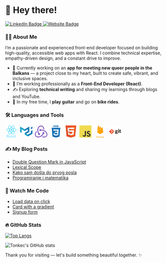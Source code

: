 # 👋 Hey there!

<div id="badges">
  <a href="https://www.linkedin.com/in/antonija-simic/">
    <img src="https://img.shields.io/badge/LinkedIn-blue?style=for-the-badge&logo=linkedin&logoColor=white" alt="LinkedIn Badge"/>
  </a>

  <a href="https://www.meetantonija.com">
    <img src="https://img.shields.io/badge/website-orange?style=for-the-badge&logo=website&logoColor=white" alt="Website Badge"/>
  </a>
</div>

### 👩‍💻 About Me

I’m a passionate and experienced front-end developer focused on building high-quality, accessible web apps with React. I combine technical expertise, empathy-driven design, and a constant drive to improve.

- 🔭 Currently working on an **app for meeting new queer people in the Balkans** — a project close to my heart, built to create safe, vibrant, and inclusive spaces.
- 💼 I’m working professionally as a **Front-End Developer (React)**.
- ✍️ Exploring **technical writing** and sharing my learnings through blogs and YouTube.
- 🎸 In my free time, I **play guitar** and go on **bike rides**.

### 🛠️ Languages and Tools

<div>
  <img src="https://github.com/devicons/devicon/blob/master/icons/react/react-original-wordmark.svg" title="React" alt="React" width="40" height="40"/>&nbsp;
  <img src="https://github.com/devicons/devicon/blob/master/icons/materialui/materialui-original.svg" title="Material UI" alt="Material UI" width="40" height="40"/>&nbsp;
  <img src="https://github.com/devicons/devicon/blob/master/icons/redux/redux-original.svg" title="Redux" alt="Redux " width="40" height="40"/>&nbsp;
  <img src="https://github.com/devicons/devicon/blob/master/icons/css3/css3-plain-wordmark.svg" title="CSS3" alt="CSS" width="40" height="40"/>&nbsp;
  <img src="https://github.com/devicons/devicon/blob/master/icons/html5/html5-original.svg" title="HTML5" alt="HTML" width="40" height="40"/>&nbsp;
  <img src="https://github.com/devicons/devicon/blob/master/icons/javascript/javascript-original.svg" title="JavaScript" alt="JavaScript" width="40" height="40"/>&nbsp;
  <img src="https://github.com/devicons/devicon/blob/master/icons/firebase/firebase-plain-wordmark.svg" title="Firebase" alt="Firebase" width="40" height="40"/>&nbsp;
  <img src="https://github.com/devicons/devicon/blob/master/icons/git/git-original-wordmark.svg" title="Git" alt="Git" width="40" height="40"/>
</div>

### ✍️ My Blog Posts

- [Double Question Mark in JavaScript](https://meetantonija.com/post/double_question_mark_operator)
- [Lexical Scope](https://meetantonija.com/post/what_is_a_lexical_scope)
- [Kako sam došla do prvog posla](https://blog.kodiraonica.dev/posts/kako_sam_dosla_do_prvog_posla/)
- [Programiranje i matematika](https://blog.kodiraonica.dev/posts/programiranje_i_matematika/)

### 🎥 Watch Me Code

- [Load data on click](https://youtu.be/iCiG3WTfrX4?si=VfCGRhzYzT1c7Ytq)
- [Card with a gradient](https://youtu.be/MfoP_YBDNX4?si=WrvCpFAe_i5NrXn_)
- [Signup form](https://youtu.be/PgCKTLeWLRs?si=DCer1Fqkn-ap9zLJ)

### 🔥 GitHub Stats

[![Top Langs](https://github-readme-stats.vercel.app/api/top-langs/?username=tonkec)](https://github.com/anuraghazra/github-readme-stats)

![Tonkec's GitHub stats](https://github-readme-stats.vercel.app/api?username=tonkec&show=reviews)

Thank you for visiting — let's build something beautiful together. ✨
